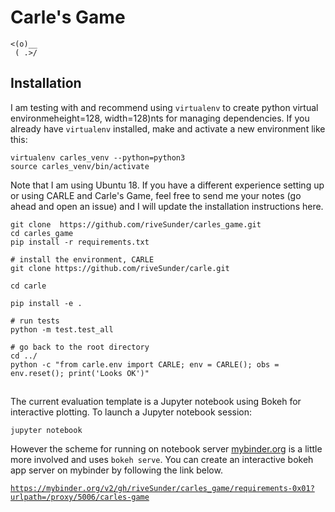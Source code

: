 # Carle's Game

```
<(o)__
 ( .>/
```
## Installation

I am testing with and recommend using `virtualenv` to create python virtual environmeheight=128, width=128)nts for managing dependencies. If you already have `virtualenv` installed, make and activate a new environment like this:

```
virtualenv carles_venv --python=python3
source carles_venv/bin/activate 
```

Note that I am using Ubuntu 18. If you have a different experience setting up or using CARLE and Carle's Game, feel free to send me your notes (go ahead and open an issue) and I will update the installation instructions here. 

```
git clone  https://github.com/riveSunder/carles_game.git
cd carles_game
pip install -r requirements.txt

# install the environment, CARLE
git clone https://github.com/riveSunder/carle.git

cd carle

pip install -e .

# run tests
python -m test.test_all

# go back to the root directory
cd ../
python -c "from carle.env import CARLE; env = CARLE(); obs = env.reset(); print('Looks OK')"
```


##

The current evaluation template is a Jupyter notebook using Bokeh for interactive plotting. To launch a Jupyter notebook session:

```
jupyter notebook
```

However the scheme for running on notebook server [mybinder.org](https://mybinder.org) is a little more involved and uses `bokeh serve`. You can create an interactive bokeh app server on mybinder by following the link below.

[`https://mybinder.org/v2/gh/riveSunder/carles_game/requirements-0x01?urlpath=/proxy/5006/carles-game`](https://mybinder.org/v2/gh/riveSunder/carles_game/requirements-0x01?urlpath=/proxy/5006/carles-game)
